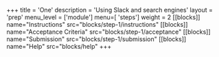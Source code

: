 +++
title = 'One'
description = 'Using Slack and search engines'
layout = 'prep'
menu_level = ['module']
menu=[ 'steps']
weight = 2
[[blocks]]
name="Instructions"
src="blocks/step-1/instructions"
[[blocks]]
name="Acceptance Criteria"
src="blocks/step-1/acceptance"
[[blocks]]
name="Submission"
src="blocks/step-1/submission"
[[blocks]]
name="Help"
src="blocks/help"
+++
